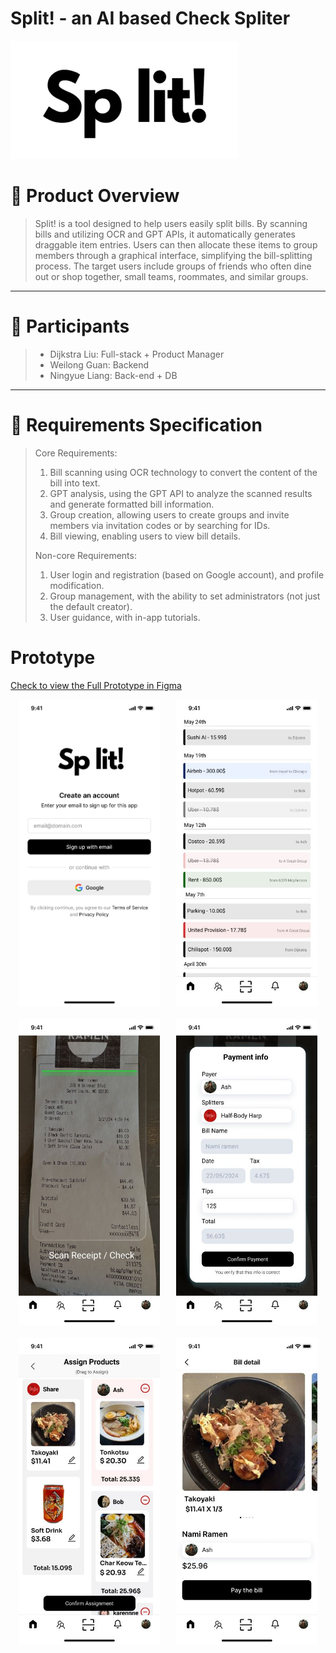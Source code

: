 # Split! - an AI based Check Spliter

![Image Description](src/split.png)

# 👀 Product Overview

> Split! is a tool designed to help users easily split bills. By scanning bills and utilizing OCR and GPT APIs, it automatically generates draggable item entries. Users can then allocate these items to group members through a graphical interface, simplifying the bill-splitting process. The target users include groups of friends who often dine out or shop together, small teams, roommates, and similar groups.

---

# 👥 Participants

> - Dijkstra Liu: Full-stack + Product Manager
> - Weilong Guan: Backend
> - Ningyue Liang: Back-end + DB
---

# 💭 **Requirements Specification**

> Core Requirements:
>
> 1. Bill scanning using OCR technology to convert the content of the bill into text.
> 2. GPT analysis, using the GPT API to analyze the scanned results and generate formatted bill information.
> 3. Group creation, allowing users to create groups and invite members via invitation codes or by searching for IDs.
> 4. Bill viewing, enabling users to view bill details.
>
> Non-core Requirements:
>
> 1. User login and registration (based on Google account), and profile modification.
> 2. Group management, with the ability to set administrators (not just the default creator).
> 3. User guidance, with in-app tutorials.

# **Prototype**

[Check to view the Full Prototype in Figma](https://www.figma.com/proto/dRIgVFJzFgpSl5YeDcs5rU/Split?node-id=0-1&t=Uz3IuLstVCWGuvfb-1)

<div style="display: flex; justify-content: space-around; margin-bottom: 20px">
  <img src="src/Split_pages-to-jpg-0001.jpg" alt="Description of image 1" width="45%">
  <img src="src/Split_pages-to-jpg-0002.jpg" alt="Description of image 2" width="45%">
</div>

<div style="display: flex; justify-content: space-around; margin-bottom: 20px">
  <img src="src/Split_pages-to-jpg-0003.jpg" alt="Description of image 1" width="45%">
  <img src="src/Split_pages-to-jpg-0004.jpg" alt="Description of image 2" width="45%">
</div>

<div style="display: flex; justify-content: space-around; margin-bottom: 20px">
  <img src="src/Split_pages-to-jpg-0005.jpg" alt="Description of image 1" width="45%">
  <img src="src/Split_pages-to-jpg-0006.jpg" alt="Description of image 2" width="45%">
</div>
